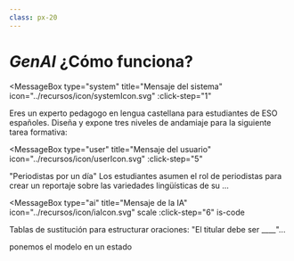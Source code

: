 ```yaml
---
class: px-20
---
```

# *GenAI* ¿Cómo funciona?

<MessageBox 
  type="system" 
  title="Mensaje del sistema" 
  icon="../recursos/icon/systemIcon.svg"
  :click-step="1"
>
  Eres un <span v-mark.underline.orange=2>experto pedagogo</span> en lengua castellana para estudiantes de ESO españoles. <span v-mark.underline.orange=3>Diseña y expone tres niveles de andamiaje para la siguiente tarea formativa</span>:
</MessageBox>

<MessageBox 
  type="user" 
  title="Mensaje del usuario" 
  icon="../recursos/icon/userIcon.svg" 
  :click-step="5"
>
  "Periodistas por un día"
  Los estudiantes asumen el rol de periodistas para crear un reportaje sobre las variedades lingüísticas de su ...
</MessageBox>

<MessageBox 
  type="ai" 
  title="Mensaje de la IA" 
  icon="../recursos/icon/iaIcon.svg" scale
  :click-step="6"
  is-code
>
   Tablas de sustitución para estructurar oraciones: "El titular debe ser ____"...
</MessageBox>

<Arrow v-click="[4,5]" x1="850" y1="70" x2="780" y2="110" color="#2196F3" width="2" arrowSize="1" two-way: false />
<p v-click="[4,5]" class="absolute top-8 right-12 opacity-50 transform -rotate-10">ponemos el modelo en un estado</p>

<!--
- Un modelo de IA generativa por tanto tiene un "modo de pensar", que se ha desarrollado en base a los datos con los que ha sido entrenado. En la ventana de contexto, nosotros le damos nueva información, que en teoría no ha visto antes, para que haga el proceso de inferencia.
- En la ventana hay un system message que sitúa al modelo en un estado, como explicamos antes, los FMs son capaces de adaptarse automáticamente a nuevas tareas o contextos. En nuestro caso queremos que ese estado este ligado al mundo de la docencia. Podemos indicarle que es un profesor de enseñanza secundaria o un especialista en pedagogía de cierta material. Y queremos que en su estado haga cierta tarea: digamos elaborar andamiaje para los materiales que le demos.
- Ese system message se introduce delante del user message, lo que coloquialmente llamamos prompt, cada vez que lancemos un prompt, ese system message se añade delante.
- Las respuestas que infiera la IA, también se añadirán a la ventana de contexto, asociadas al system message, y user message que las generó, creando un historial en al conversación.

Es importante ser conscientes del historial que estamos construyendo al interactuar con la IA, por dos razones:
- La ventana de contexto es limitada
- Estamos condicionando su respuesta: no responde a nuestro último mensaje de manera aislada, sino que infiere qué debe de generar en base a nuestro último mensaje, el system message que se añade al mismo y todo el historial que hemos generado en nuestra conversación.-->